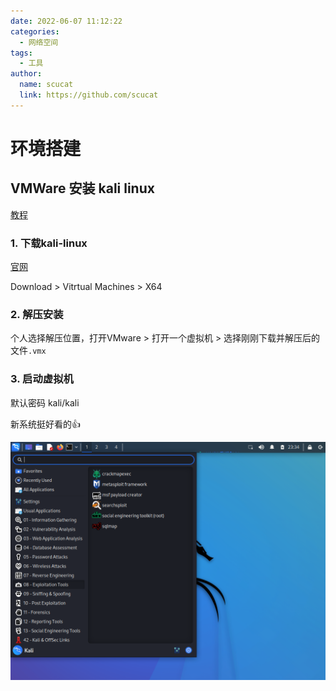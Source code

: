 ```yaml
---
date: 2022-06-07 11:12:22
categories: 
  - 网络空间
tags: 
  - 工具
author: 
  name: scucat
  link: https://github.com/scucat
---
```

# 环境搭建
## VMWare 安装 kali linux
[教程](https://blog.csdn.net/weixin_43290709/article/details/117519611)

### 1. 下载kali-linux
[官网](https://www.kali.org/)

Download > Vitrtual Machines > X64

### 2. 解压安装
个人选择解压位置，打开VMware > 打开一个虚拟机 > 选择刚刚下载并解压后的文件`.vmx`

### 3. 启动虚拟机
默认密码 kali/kali

新系统挺好看的👍

![](https://raw.githubusercontent.com/scucat/images/master/202206071134231.png)